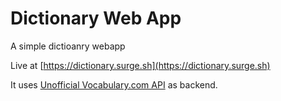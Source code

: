 # Dictionary Web App

A simple dictioanry webapp

Live at [https://dictionary.surge.sh](https://dictionary.surge.sh)

It uses [Unofficial Vocabulary.com API](https://github.com/umeshgmrl/Unofficial-Vocabulary.com-API) as backend.
